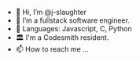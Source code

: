- 👋 Hi, I’m @j-slaughter
- 👀 I’m a fullstack software engineer.
- 🌱 Languages: Javascript, C, Python
- 🏛️ I'm a Codesmith resident.
- 📫 How to reach me ...

<!---
j-slaughter/j-slaughter is a ✨ special ✨ repository because its `README.md` (this file) appears on your GitHub profile.
You can click the Preview link to take a look at your changes.
--->
